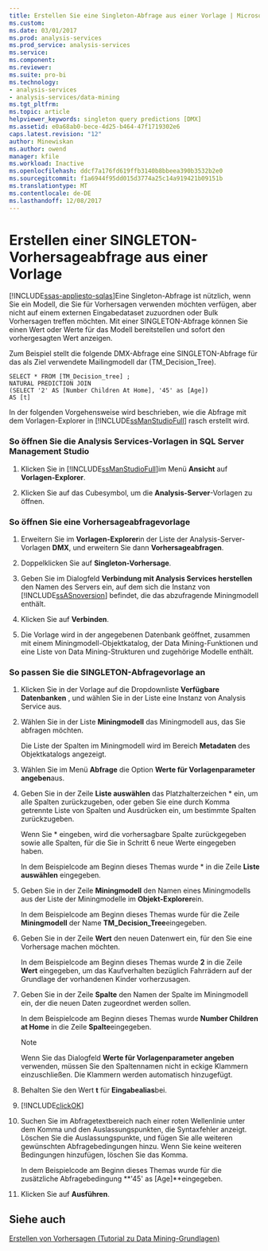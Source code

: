 ```yaml
---
title: Erstellen Sie eine Singleton-Abfrage aus einer Vorlage | Microsoft Docs
ms.custom: 
ms.date: 03/01/2017
ms.prod: analysis-services
ms.prod_service: analysis-services
ms.service: 
ms.component: 
ms.reviewer: 
ms.suite: pro-bi
ms.technology:
- analysis-services
- analysis-services/data-mining
ms.tgt_pltfrm: 
ms.topic: article
helpviewer_keywords: singleton query predictions [DMX]
ms.assetid: e0a68ab0-bece-4d25-b464-47f1719302e6
caps.latest.revision: "12"
author: Minewiskan
ms.author: owend
manager: kfile
ms.workload: Inactive
ms.openlocfilehash: ddcf7a176fd619ffb3140b8bbeea390b3532b2e0
ms.sourcegitcommit: f1a6944f95dd015d3774a25c14a919421b09151b
ms.translationtype: MT
ms.contentlocale: de-DE
ms.lasthandoff: 12/08/2017
---
```

# <a name="create-a-singleton-prediction-query-from-a-template"></a>Erstellen einer SINGLETON-Vorhersageabfrage aus einer Vorlage
[!INCLUDE[ssas-appliesto-sqlas](../../includes/ssas-appliesto-sqlas.md)]Eine Singleton-Abfrage ist nützlich, wenn Sie ein Modell, die Sie für Vorhersagen verwenden möchten verfügen, aber nicht auf einem externen Eingabedataset zuzuordnen oder Bulk Vorhersagen treffen möchten. Mit einer SINGLETON-Abfrage können Sie einen Wert oder Werte für das Modell bereitstellen und sofort den vorhergesagten Wert anzeigen.  
  
 Zum Beispiel stellt die folgende DMX-Abfrage eine SINGLETON-Abfrage für das als Ziel verwendete Mailingmodell dar (TM_Decision_Tree).  
  
```  
SELECT * FROM [TM_Decision_tree] ;  
NATURAL PREDICTION JOIN  
(SELECT '2' AS [Number Children At Home], '45' as [Age])  
AS [t]  
```  
  
 In der folgenden Vorgehensweise wird beschrieben, wie die Abfrage mit dem Vorlagen-Explorer in [!INCLUDE[ssManStudioFull](../../includes/ssmanstudiofull-md.md)] rasch erstellt wird.  
  
### <a name="to-open-the-analysis-services-templates-in-sql-server-management-studio"></a>So öffnen Sie die Analysis Services-Vorlagen in SQL Server Management Studio  
  
1.  Klicken Sie in [!INCLUDE[ssManStudioFull](../../includes/ssmanstudiofull-md.md)]im Menü **Ansicht** auf **Vorlagen-Explorer**.  
  
2.  Klicken Sie auf das Cubesymbol, um die **Analysis-Server**-Vorlagen zu öffnen.  
  
### <a name="to-open-a-prediction-query-template"></a>So öffnen Sie eine Vorhersageabfragevorlage  
  
1.  Erweitern Sie im **Vorlagen-Explorer**in der Liste der Analysis-Server-Vorlagen **DMX**, und erweitern Sie dann **Vorhersageabfragen**.  
  
2.  Doppelklicken Sie auf **Singleton-Vorhersage**.  
  
3.  Geben Sie im Dialogfeld **Verbindung mit Analysis Services herstellen** den Namen des Servers ein, auf dem sich die Instanz von [!INCLUDE[ssASnoversion](../../includes/ssasnoversion-md.md)] befindet, die das abzufragende Miningmodell enthält.  
  
4.  Klicken Sie auf **Verbinden**.  
  
5.  Die Vorlage wird in der angegebenen Datenbank geöffnet, zusammen mit einem Miningmodell-Objektkatalog, der Data Mining-Funktionen und eine Liste von Data Mining-Strukturen und zugehörige Modelle enthält.  
  
### <a name="to-customize-the-singleton-query-template"></a>So passen Sie die SINGLETON-Abfragevorlage an  
  
1.  Klicken Sie in der Vorlage auf die Dropdownliste **Verfügbare Datenbanken** , und wählen Sie in der Liste eine Instanz von Analysis Service aus.  
  
2.  Wählen Sie in der Liste **Miningmodell** das Miningmodell aus, das Sie abfragen möchten.  
  
     Die Liste der Spalten im Miningmodell wird im Bereich **Metadaten** des Objektkatalogs angezeigt.  
  
3.  Wählen Sie im Menü **Abfrage** die Option **Werte für Vorlagenparameter angeben**aus.  
  
4.  Geben Sie in der Zeile **Liste auswählen** das Platzhalterzeichen * ein, um alle Spalten zurückzugeben, oder geben Sie eine durch Komma getrennte Liste von Spalten und Ausdrücken ein, um bestimmte Spalten zurückzugeben.  
  
     Wenn Sie * eingeben, wird die vorhersagbare Spalte zurückgegeben sowie alle Spalten, für die Sie in Schritt 6 neue Werte eingegeben haben.  
  
     In dem Beispielcode am Beginn dieses Themas wurde * in die Zeile **Liste auswählen** eingegeben.  
  
5.  Geben Sie in der Zeile **Miningmodell** den Namen eines Miningmodells aus der Liste der Miningmodelle im **Objekt-Explorer**ein.  
  
     In dem Beispielcode am Beginn dieses Themas wurde für die Zeile **Miningmodell** der Name **TM_Decision_Tree**eingegeben.  
  
6.  Geben Sie in der Zeile **Wert** den neuen Datenwert ein, für den Sie eine Vorhersage machen möchten.  
  
     In dem Beispielcode am Beginn dieses Themas wurde **2** in die Zeile **Wert** eingegeben, um das Kaufverhalten bezüglich Fahrrädern auf der Grundlage der vorhandenen Kinder vorherzusagen.  
  
7.  Geben Sie in der Zeile **Spalte** den Namen der Spalte im Miningmodell ein, der die neuen Daten zugeordnet werden sollen.  
  
     In dem Beispielcode am Beginn dieses Themas wurde **Number Children at Home** in die Zeile **Spalte**eingegeben.  
  
    > [!NOTE]  
    >  Wenn Sie das Dialogfeld **Werte für Vorlagenparameter angeben** verwenden, müssen Sie den Spaltennamen nicht in eckige Klammern einzuschließen. Die Klammern werden automatisch hinzugefügt.  
  
8.  Behalten Sie den Wert **t** für **Eingabealias**bei.  
  
9. [!INCLUDE[clickOK](../../includes/clickok-md.md)]  
  
10. Suchen Sie im Abfragetextbereich nach einer roten Wellenlinie unter dem Komma und den Auslassungspunkten, die Syntaxfehler anzeigt. Löschen Sie die Auslassungspunkte, und fügen Sie alle weiteren gewünschten Abfragebedingungen hinzu. Wenn Sie keine weiteren Bedingungen hinzufügen, löschen Sie das Komma.  
  
     In dem Beispielcode am Beginn dieses Themas wurde für die zusätzliche Abfragebedingung **'45' as [Age]**eingegeben.  
  
11. Klicken Sie auf **Ausführen**.  
  
## <a name="see-also"></a>Siehe auch  
 [Erstellen von Vorhersagen &#40;Tutorial zu Data Mining-Grundlagen&#41;](http://msdn.microsoft.com/library/a8410ed2-bb98-4d51-a9eb-b239be1201c2)  
  
  

